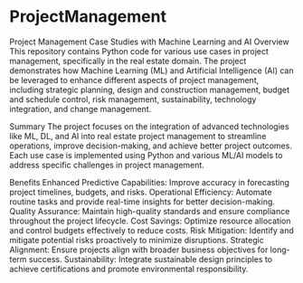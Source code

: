 # ProjectManagement
Project Management Case Studies with Machine Learning and AI
Overview
This repository contains Python code for various use cases in project management, specifically in the real estate domain. The project demonstrates how Machine Learning (ML) and Artificial Intelligence (AI) can be leveraged to enhance different aspects of project management, including strategic planning, design and construction management, budget and schedule control, risk management, sustainability, technology integration, and change management.

Summary
The project focuses on the integration of advanced technologies like ML, DL, and AI into real estate project management to streamline operations, improve decision-making, and achieve better project outcomes. Each use case is implemented using Python and various ML/AI models to address specific challenges in project management.

Benefits
Enhanced Predictive Capabilities: Improve accuracy in forecasting project timelines, budgets, and risks.
Operational Efficiency: Automate routine tasks and provide real-time insights for better decision-making.
Quality Assurance: Maintain high-quality standards and ensure compliance throughout the project lifecycle.
Cost Savings: Optimize resource allocation and control budgets effectively to reduce costs.
Risk Mitigation: Identify and mitigate potential risks proactively to minimize disruptions.
Strategic Alignment: Ensure projects align with broader business objectives for long-term success.
Sustainability: Integrate sustainable design principles to achieve certifications and promote environmental responsibility.
